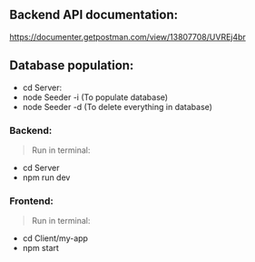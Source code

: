 ## Backend API documentation:
https://documenter.getpostman.com/view/13807708/UVREj4br

## Database population:
  - cd Server:
  - node Seeder -i    (To populate database)
  - node Seeder -d    (To delete everything in database)
  
### Backend:
> Run in terminal:
- cd Server
- npm run dev
  
### Frontend:
> Run in terminal:
- cd Client/my-app
- npm start
